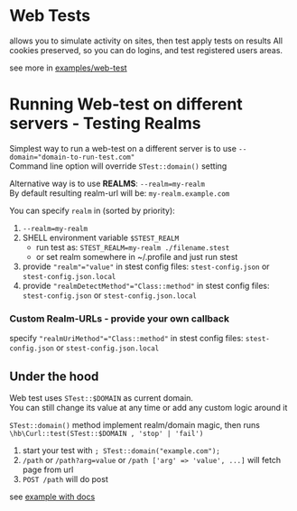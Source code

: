 # Web Tests

allows you to simulate activity on sites, then test apply tests on results
All cookies preserved, so you can do logins, and test registered users areas.

see more in [examples/web-test](https://github.com/parf/spartan-test/blob/main/examples/3-web-tests/)

# Running Web-test on different servers - Testing Realms

Simplest way to run a web-test on a different server is to use `--domain="domain-to-run-test.com"`\
Command line option will override `STest::domain()` setting

Alternative way is to use **REALMS**: `--realm=my-realm`\
By default resulting realm-url will be: `my-realm.example.com`

You can specify `realm` in (sorted by priority):
1. `--realm=my-realm`
2. SHELL environment variable `$STEST_REALM`
    *  run test as:   `STEST_REALM=my-realm ./filename.stest`
    *  or set realm somewhere in ~/.profile and just run stest
5. provide `"realm"="value"` in stest config files: `stest-config.json` or `stest-config.json.local` 
6. provide `"realmDetectMethod"="Class::method"` in stest config files: `stest-config.json` or `stest-config.json.local` 

### Custom Realm-URLs - provide your own callback
specify `"realmUriMethod"="Class::method"` in stest config files: `stest-config.json` or `stest-config.json.local` 


## Under the hood
Web test uses `STest::$DOMAIN` as current domain.\
You can still change its value at any time or add any custom logic around it

`STest::domain()` method implement realm/domain magic, then runs `\hb\Curl::test(STest::$DOMAIN , 'stop' | 'fail')`


1. start your test with `; STest::domain("example.com");`
2. `/path` or `/path?arg=value` or `/path ['arg' => 'value', ...]` will fetch page from url
3. `POST /path` will do post 

see [example with docs](https://github.com/parf/spartan-test/blob/main/examples/3-web-tests/)

